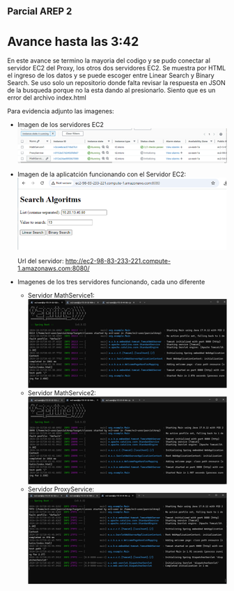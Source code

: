 ## Parcial AREP 2

# Avance hasta las 3:42

En este avance se termino la mayoria del codigo y se pudo conectar al servidor EC2 del Proxy, los otros dos servidores EC2. 
Se muestra por HTML el ingreso de los datos y se puede escoger entre Linear Search y Binary Search. Se uso solo un repositorio donde falta revisar la respuesta en JSON de la busqueda porque no la esta dando al presionarlo. Siento que es un error del archivo index.html

Para evidencia adjunto las imagenes:

- Imagen de los servidores EC2 
![img.png](images%2Fimg.png)
- Imagen de la aplicatción funcionando con el Servidor EC2:
![img_1.png](images%2Fimg_1.png)

    Url del servidor: http://ec2-98-83-233-221.compute-1.amazonaws.com:8080/
- Imagenes de los tres servidores funcionando, cada uno diferente

    - Servidor MathService1: ![img_2.png](images%2Fimg_2.png)
    - Servidor MathService2: ![img_3.png](images%2Fimg_3.png)
    - Servidor ProxyService: ![img_4.png](images%2Fimg_4.png)
